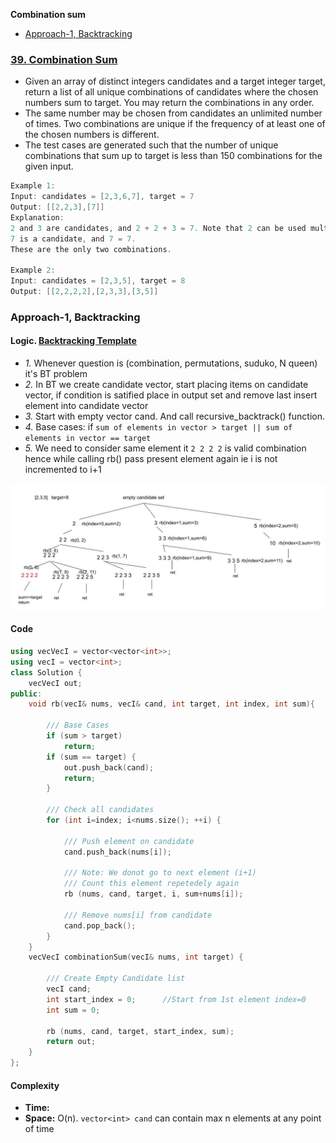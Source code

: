 **Combination sum**
- [Approach-1, Backtracking](#bt)

### [39. Combination Sum](https://leetcode.com/problems/combination-sum/description/)
- Given an array of distinct integers candidates and a target integer target, return a list of all unique combinations of candidates where the chosen numbers sum to target. You may return the combinations in any order.
- The same number may be chosen from candidates an unlimited number of times. Two combinations are unique if the frequency of at least one of the chosen numbers is different.
- The test cases are generated such that the number of unique combinations that sum up to target is less than 150 combinations for the given input.
```c
Example 1:
Input: candidates = [2,3,6,7], target = 7
Output: [[2,2,3],[7]]
Explanation:
2 and 3 are candidates, and 2 + 2 + 3 = 7. Note that 2 can be used multiple times.
7 is a candidate, and 7 = 7.
These are the only two combinations.

Example 2:
Input: candidates = [2,3,5], target = 8
Output: [[2,2,2,2],[2,3,3],[3,5]]
```

<a name=bt></a>
### Approach-1, Backtracking
#### Logic. [Backtracking Template](/DS_Questions/Algorithms/Backtracking/)
- _1._ Whenever question is (combination, permutations, suduko, N queen) it's BT problem
- _2._ In BT we create candidate vector, start placing items on candidate vector, if condition is satified place in output set and remove last insert element into candidate vector
- _3._ Start with empty vector cand. And call recursive_backtrack() function.
- _4._ Base cases: if `sum of elements in vector > target || sum of elements in vector == target`
- _5._ We need to consider same element it `2 2 2 2` is valid combination hence while calling rb() pass present element again ie i is not incremented to i+1

<img src=combination_sum_bt_graph.jpg width=700/>

#### Code
```cpp
using vecVecI = vector<vector<int>>;
using vecI = vector<int>;
class Solution {
    vecVecI out;
public:
    void rb(vecI& nums, vecI& cand, int target, int index, int sum){

        /// Base Cases
        if (sum > target)
            return;
        if (sum == target) {
            out.push_back(cand);
            return;
        }

        /// Check all candidates
        for (int i=index; i<nums.size(); ++i) {
            
            /// Push element on candidate
            cand.push_back(nums[i]);

            /// Note: We donot go to next element (i+1)
            /// Count this element repetedely again
            rb (nums, cand, target, i, sum+nums[i]);

            /// Remove nums[i] from candidate
            cand.pop_back();
        }
    }
    vecVecI combinationSum(vecI& nums, int target) {
    
        /// Create Empty Candidate list
        vecI cand;
        int start_index = 0;      //Start from 1st element index=0
        int sum = 0;
        
        rb (nums, cand, target, start_index, sum);
        return out;
    }
};
```
#### Complexity
- **Time:** 
- **Space:** O(n). `vector<int> cand` can contain max n elements at any point of time
